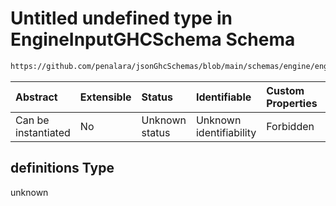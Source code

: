 # Untitled undefined type in EngineInputGHCSchema Schema

```txt
https://github.com/penalara/jsonGhcSchemas/blob/main/schemas/engine/engineSpecification.schema.json#/definitions
```



| Abstract            | Extensible | Status         | Identifiable            | Custom Properties | Additional Properties | Access Restrictions | Defined In                                                                                               |
| :------------------ | :--------- | :------------- | :---------------------- | :---------------- | :-------------------- | :------------------ | :------------------------------------------------------------------------------------------------------- |
| Can be instantiated | No         | Unknown status | Unknown identifiability | Forbidden         | Allowed               | none                | [engineSpecification.schema.json\*](../../../out/engineSpecification.schema.json "open original schema") |

## definitions Type

unknown
